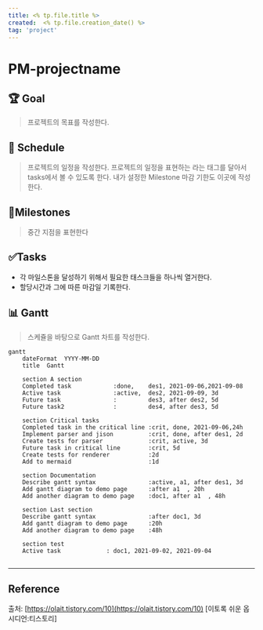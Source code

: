 ```yaml
---
title: <% tp.file.title %>
created:  <% tp.file.creation_date() %>
tag: 'project'
---
```


# PM-projectname
## 🏆 Goal
> 프로젝트의 목표를 작성한다.

## 📅  Schedule
> 프로젝트의 일정을 작성한다. 
> 프로젝트의 일정을 표현하는 라는 태그를 달아서 tasks에서 볼 수 있도록 한다.
> 내가 설정한 Milestone 마감 기한도 이곳에 작성한다.

##  💎Milestones
> 중간 지점을 표현한다

## ✅Tasks
- 각 마일스톤을 달성하기 위해서 필요한 태스크들을 하나씩 열거한다.
- 할당시간과 그에 따른 마감일 기록한다.

## 📊 Gantt
> 스케쥴을 바탕으로 Gantt 차트를 작성한다.
```mermaid
gantt
    dateFormat  YYYY-MM-DD
	title  Gantt
	
    section A section
    Completed task            :done,    des1, 2021-09-06,2021-09-08
    Active task               :active,  des2, 2021-09-09, 3d
    Future task               :         des3, after des2, 5d
    Future task2              :         des4, after des3, 5d

    section Critical tasks
    Completed task in the critical line :crit, done, 2021-09-06,24h
    Implement parser and jison          :crit, done, after des1, 2d
    Create tests for parser             :crit, active, 3d
    Future task in critical line        :crit, 5d
    Create tests for renderer           :2d
    Add to mermaid                      :1d

    section Documentation
    Describe gantt syntax               :active, a1, after des1, 3d
    Add gantt diagram to demo page      :after a1  , 20h
    Add another diagram to demo page    :doc1, after a1  , 48h

    section Last section
    Describe gantt syntax               :after doc1, 3d
    Add gantt diagram to demo page      :20h
    Add another diagram to demo page    :48h
	
	section test
	Active task 			: doc1, 2021-09-02, 2021-09-04
	
```
---
## Reference

출처: [https://olait.tistory.com/10](https://olait.tistory.com/10) [이토록 쉬운 옵시디언:티스토리]